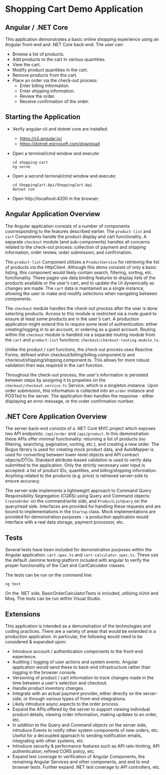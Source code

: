 # Shopping Cart Demo Application
## Angular / .NET Core

This application demonstrates a basic online shopping experience using an Angular front-end and .NET Core back-end.  The user can:
- Browse a list of products.
- Add products to the cart in various quantities.
- View the cart.
- Modify product quantities in the cart.
- Remove products from the cart.
- Place an order via the check-out process:
	- Enter billing information.
	- Enter shipping information.
	- Review the order.
	- Receive confirmation of the order.
	
## Starting the Application

- Verify angular-cli and dotnet core are installed.
	- https://cli.angular.io/
	- https://dotnet.microsoft.com/download
	
- Open a terminal/cmd window and execute:

	````
	cd shopping-cart
	ng serve
	````

- Open a second terminal/cmd window and execute:

	````
	cd ShoppingCart.Api/ShoppingCart.Api
	dotnet run
	````
	
- Open http://localhost:4200 in the browser.

## Angular Application Overview

The Angular application consists of a number of components coorresponding to the features described earlier.  The `product-list` and `cart` Components handle the product display and cart functionality.  A separate `checkout` module (and sub-components) handles all concerns related to the check-out process: collection of payment and shipping information, order review, order submission, and confirmation.

The `product-list` Component utilizes a `ProductService` for retrieving the list of products via the HttpClient.  Although this demo consists of only a basic listing, this component would likely contain search, filtering, sorting, etc. functionality.  These pages use data binding features to display lists of the products available or the user's cart, and to update the UI dynamically as changes are made.  The `cart` data is maintained as a single instance, allowing the user to make and modify selections when navigating between components.

The `checkout` module handles the check-out process after the user is done selecting products.  Access to this module is restricted via a route guard to ensure at least some products are in the user's cart.  A production application might extend this to require some level of authentication: either creating/logging in to an account, or ordering as a guest account.  Routing within the `checkout` module is handled via a separate routing module from the `cart` and `product-list` functions: `checkout/checkout-routing.module.ts`.

Unlike the product / cart functions, the check out process uses Reactive Forms, defined within checkout/billing/billing.component.ts and checkout/shipping/shipping.component.ts.  This allows for more robust validation than was required in the cart function.

Throughout the check-out process, the user's information is persisted between steps by assigning it to propeties on the `checkout/checkout.service.ts` Service, which is a singleton instance.  Upon order submission, this information is collected into an `order` instance and POSTed to the server.  The application then handles the response - either displaying an error message, or the order confirmation number.


## .NET Core Application Overview

The server back-end consists of a .NET Core MVC project which exposes two API endpoints: `/api/order` and `/api/product`.  In this demonstration these APIs offer minimal functionality: returning a list of products (no filtering, searching, pagination, sorting, etc.), and creating a new order.  The Bogus library is used for creating mock product data, and AutoMapper is used for converting between lower-level objects and API contract objects/DTOs.  Standard attribute-based validation is used to verify data submitted to the application.  Only the strictly necessary user input is accepted: a list of product IDs, quantities, and billing/shipping information.  Anything related to the products (e.g. price) is retrieved server-side to ensure accuracy.

The server-side implements a lightweight approach to Command Query Responsibility Segregation (CQRS) using Query and Command objects: `CreateOrder` on the command/write side, and `ProductListQuery` on the query/read side.  Interfaces are provided for handling these requests and  are bound to implementations in the `Startup` class.  Mock implementations are provided for demonstration purposes - a production application would interface with a real data storage, payment processor, etc.

## Tests

Several tests have been included for demonstration purposes within the Angular application: `cart.spec.ts` and `cart-calculator.spec.ts`.  These use the default Jasmine testing platform included with angular to verify the proper functionality of the Cart and CartCalculator classes.

The tests can be run on the command line: 
````
ng test
````

On the .NET side, BasicOrderCalculatorTests is included, utilizing xUnit and Moq.  The tests can be run within Visual Studio.

## Extensions

This application is intended as a demonstration of the technologies and coding practices.  There are a variety of areas that would be extended in a production application.  In particular, the following would need to be considered & expanded upon:

- Introduce account / authentication components to the front-end experience.
- Auditing / logging of user actions and system events.  Angular application would send these to back-end infrastructure rather than logging in the browser console.
- Versioning of product / cart information to track changes made in the time between a user's selection and checkout.  
- Handle product inventory changes.
- Integrate with an actual payment provider, either directly on the server-side, or through various types of front-end integrations.
- Likely introduce async aspects to the order process.
- Expand the APIs offered by the server to support viewing individual product details, viewing order information, making updates to an order, etc.
- In addition to the Query and Command objects on the server side, introduce Events to notify other system components of new orders, etc.  Useful for a decoupled approach to sending notification emails, integrating with other systems, etc.
- Introduce security & performance features such as API rate-limiting, API authentication, refined CORS policy, etc.
- Expand test coverage to verification of Angular Components, the remaining Angular Services and other components, and end to end browser tests.  Further expand .NET test coverage to API controllers, etc.